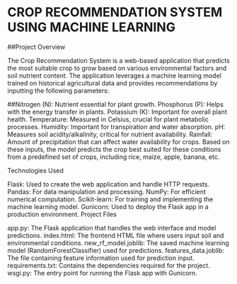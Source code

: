# CROP RECOMMENDATION SYSTEM USING MACHINE LEARNING

##Project Overview

The Crop Recommendation System is a web-based application that predicts the most suitable crop to grow based on various environmental factors and soil nutrient content. The application leverages a machine learning model trained on historical agricultural data and provides recommendations by inputting the following parameters:

##Nitrogen (N): Nutrient essential for plant growth.
Phosphorus (P): Helps with the energy transfer in plants.
Potassium (K): Important for overall plant health.
Temperature: Measured in Celsius, crucial for plant metabolic processes.
Humidity: Important for transpiration and water absorption.
pH: Measures soil acidity/alkalinity, critical for nutrient availability.
Rainfall: Amount of precipitation that can affect water availability for crops.
Based on these inputs, the model predicts the crop best suited for these conditions from a predefined set of crops, including rice, maize, apple, banana, etc.

Technologies Used

Flask: Used to create the web application and handle HTTP requests.
Pandas: For data manipulation and processing.
NumPy: For efficient numerical computation.
Scikit-learn: For training and implementing the machine learning model.
Gunicorn: Used to deploy the Flask app in a production environment.
Project Files

app.py: The Flask application that handles the web interface and model predictions.
index.html: The frontend HTML file where users input soil and environmental conditions.
new_rf_model.joblib: The saved machine learning model (RandomForestClassifier) used for predictions.
features_data.joblib: The file containing feature information used for prediction input.
requirements.txt: Contains the dependencies required for the project.
wsgi.py: The entry point for running the Flask app with Gunicorn.
